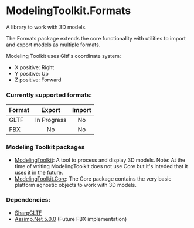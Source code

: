 # ModelingToolkit.Formats

A library to work with 3D models.

The Formats package extends the core functionality with utilities to import and export models as multiple formats.

Modeling Toolkit uses Gltf's coordinate system:

* X positive: Right
* Y positive: Up
* Z positive: Forward

### Currently supported formats:

| Format | Export | Import |
| :- | :-: | :-: |
| GLTF | In Progress | No |
| FBX | No | No |

### Modeling Toolkit packages

* [ModelingToolkit](https://github.com/osdanova/ModelingToolkit): A tool to process and display 3D models. Note: At the time of writing ModelingToolkit does not use Core but it's inteded that it uses it in the future.
* [ModelingToolkit.Core](https://github.com/osdanova/ModelingToolkit.Core): The Core package contains the very basic platform agnostic objects to work with 3D models.


### Dependencies:

* [SharpGLTF](https://github.com/vpenades/SharpGLTF)
* [Assimp.Net 5.0.0](https://bitbucket.org/Starnick/assimpnet/src/master/) (Future FBX implementation)